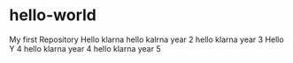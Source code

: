 # hello-world
My first Repository
Hello klarna
hello kalrna year 2
hello klarna year 3
Hello Y 4
hello klarna year 4
hello klarna year 5
